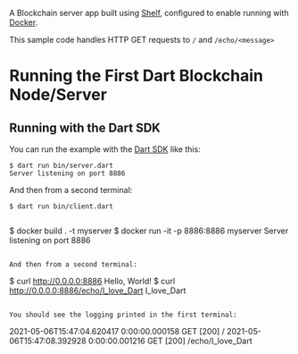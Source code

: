 A Blockchain server app built using [Shelf](https://pub.dev/packages/shelf),
configured to enable running with [Docker](https://www.docker.com/).

This sample code handles HTTP GET requests to `/` and `/echo/<message>`

# Running the First Dart Blockchain Node/Server

## Running with the Dart SDK

You can run the example with the [Dart SDK](https://dart.dev/get-dart)
like this:

```
$ dart run bin/server.dart
Server listening on port 8886
```

And then from a second terminal:
```
$ dart run bin/client.dart


```
$ docker build . -t myserver
$ docker run -it -p 8886:8886 myserver
Server listening on port 8886
```

And then from a second terminal:
```
$ curl http://0.0.0.0:8886
Hello, World!
$ curl http://0.0.0.0:8886/echo/I_love_Dart
I_love_Dart
```

You should see the logging printed in the first terminal:
```
2021-05-06T15:47:04.620417  0:00:00.000158 GET     [200] /
2021-05-06T15:47:08.392928  0:00:00.001216 GET     [200] /echo/I_love_Dart
```

